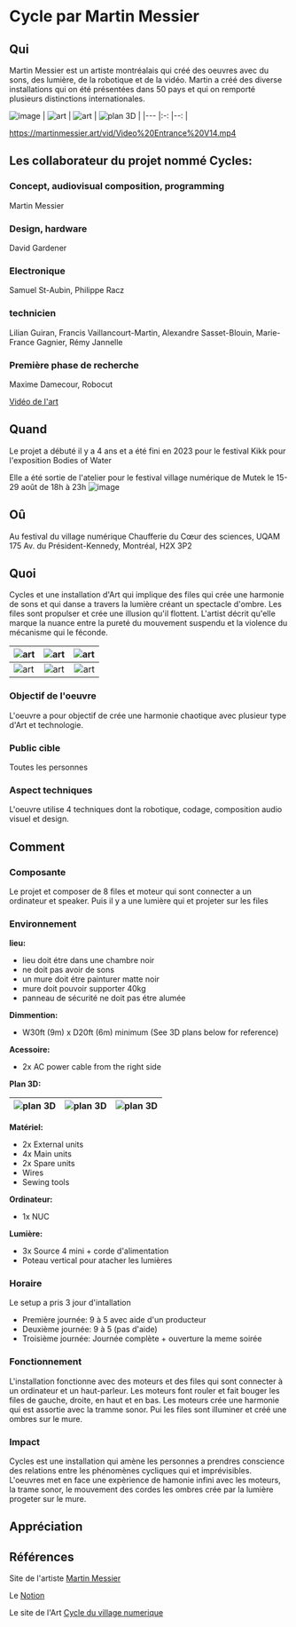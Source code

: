 # Cycle par Martin Messier

## Qui
Martin Messier est un artiste montréalais qui créé des oeuvres avec du sons, des lumière, de la robotique et de la vidéo. Martin a créé des diverse installations qui on été présentées dans 50 pays et qui on remporté plusieurs distinctions internationales. 

![image](https://github.com/user-attachments/assets/8e7e09fb-130d-4dca-928f-c257d9ac0335)
|   ![art](https://github.com/user-attachments/assets/d276ac8a-f78a-468e-9473-a16e3042749f)   |   ![art](https://github.com/user-attachments/assets/92ab3d81-fe21-4c42-9d9a-7c536e37f61a)  |   ![plan 3D](https://github.com/user-attachments/assets/9ed55b8f-378c-4851-8dc2-5f89047f0c24)  | 
|---    |:-:    |--:    |

https://martinmessier.art/vid/Video%20Entrance%20V14.mp4

## Les collaborateur du projet nommé Cycles: 

### Concept, audiovisual composition, programming
Martin Messier

### Design, hardware
David Gardener

### Electronique
Samuel St-Aubin, Philippe Racz

### technicien
Lilian Guiran, Francis Vaillancourt-Martin, Alexandre Sasset-Blouin, Marie-France Gagnier, Rémy Jannelle

### Première phase de recherche
Maxime Damecour, Robocut

[Vidéo de l'art](https://martinmessier.art/cycles.html) 

## Quand
Le projet a débuté il y a 4 ans et a été fini en 2023 pour le festival Kikk pour l'exposition Bodies of Water

Elle a été sortie de l'atelier pour le festival village numérique de Mutek
le 15-29 août de 18h à 23h
![image](https://github.com/user-attachments/assets/3f2f0827-4f88-4052-b0c2-83aade99e2e1)



## Oû

Au festival du village numérique
Chaufferie du Cœur des sciences, UQAM
175 Av. du Président-Kennedy, Montréal, H2X 3P2 

## Quoi

Cycles et une installation d'Art qui implique des files qui crée une harmonie de sons et qui danse a travers la lumière créant un spectacle d'ombre.
Les files sont propulser et crée une illusion qu'il flottent. L'artist décrit qu'elle marque la nuance entre la pureté du mouvement suspendu et la violence du mécanisme qui le féconde.

|   ![art](https://github.com/user-attachments/assets/cd196166-4174-4e88-8c61-ec99a585c969)   |   ![art](https://github.com/user-attachments/assets/7a12bb34-71d3-4977-ae33-315087fe2c12)  |   ![art](https://github.com/user-attachments/assets/e53dd9b7-08de-4b78-bcbf-6d1b86de97cf)  | 
|---    |:-:    |--:    |
|   ![art](https://github.com/user-attachments/assets/3a9fb4cf-48bf-43b2-b323-c9f1c7fb5096)   |   ![art](https://github.com/user-attachments/assets/d36f5e8d-2762-47bd-bcb5-ad2bed399fd7)  |   ![art](https://github.com/user-attachments/assets/40fb080f-c026-46bc-bbca-95dbf0054e7b)  | 


### Objectif de l'oeuvre
L'oeuvre a pour objectif de crée une harmonie chaotique avec plusieur type d'Art et technologie.

### Public cible
Toutes les personnes

### Aspect techniques

L'oeuvre utilise 4 techniques dont la robotique, codage, composition audio visuel et design.


## Comment

### Composante

Le projet et composer de 8 files et moteur qui sont connecter a un ordinateur et speaker. Puis il y a une lumière qui et projeter sur les files


### Environnement
**lieu:**
* lieu doit étre dans une chambre noir
* ne doit pas avoir de sons
* un mure doit étre painturer matte noir
* mure doit pouvoir supporter 40kg
* panneau de sécurité ne doit pas étre alumée 
        
**Dimmention:**  
* W30ft (9m) x D20ft (6m) minimum (See 3D plans below for reference) 

**Acessoire:** 
* 2x AC power cable from the right side

**Plan 3D:** 

|   ![plan 3D](https://github.com/user-attachments/assets/af2c837f-fa4e-4950-b762-b55755ed72dc)   |   ![plan 3D](https://github.com/user-attachments/assets/83baa23e-73f5-48b7-9d7a-842374d702c2)  |   ![plan 3D](https://github.com/user-attachments/assets/1b13df78-076a-48b4-8941-58d810915ff9)  |
|---    |:-:    |--:    |

**Matériel:**
* 2x External units
* 4x Main units
* 2x Spare units
* Wires
* Sewing tools 

**Ordinateur:**
* 1x NUC

**Lumière:**
* 3x Source 4 mini + corde d'alimentation
* Poteau vertical pour atacher les lumières

### Horaire
Le setup a pris 3 jour d'intallation 
* Première journée: 9 à 5 avec aide d'un producteur
* Deuxième journée: 9 à 5 (pas d'aide)
* Troisième journée: Journée complète + ouverture la meme soirée

### Fonctionnement

L'installation fonctionne avec des moteurs et des files qui sont connecter à un ordinateur et un haut-parleur. Les moteurs font rouler et fait bouger les files de gauche, droite, en haut et en bas. Les moteurs crée une harmonie qui est assortie avec la tramme sonor. Pui les files sont illuminer et créé une ombres sur le mure.

### Impact

Cycles est une installation qui amène les personnes a prendres conscience des relations entre les phénomènes cycliques qui et imprévisibles. L'oeuvres met en face une expèrience de hamonie infini avec les moteurs, la trame sonor, le mouvement des cordes les ombres crée par la lumière progeter sur le mure. 


## Appréciation

## Références



Site de l'artiste [Martin Messier](https://martinmessier.art) 

Le [Notion](https://14lieux.notion.site/Cycles-90bb1ce7606848d2860292edbceae302) 

Le site de l'Art [Cycle du village numerique](https://village-numerique.mutek.org/fr/installations/cycles-par-martin-messier) 

